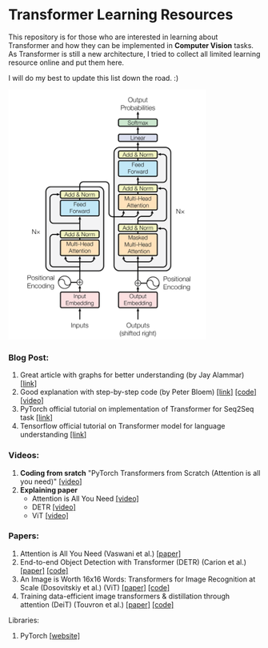 # Transformer Learning Resources 
<!-- ### Understanding the Architecture -->
This repository is for those who are interested in learning about Transformer and how they can be implemented in **Computer Vision** tasks.
As Transformer is still a new architecture, I tried to collect all limited learning resource online and put them here.

I will do my best to update this list down the road. :)

<img src="transformer.png" alt="Transformer" height="500" class="center">

### Blog Post:
 1. Great article with graphs for better  understanding (by Jay Alammar) [[link]](http://jalammar.github.io/illustrated-transformer/)
 2. Good explanation with step-by-step code (by Peter Bloem) [[link]](http://peterbloem.nl/blog/transformers) [[code]](https://github.com/pbloem/former/tree/master/former) [[video]](https://www.youtube.com/watch?v=KmAISyVvE1Y)
 3. PyTorch official tutorial on implementation of Transformer for Seq2Seq task [[link]](https://pytorch.org/tutorials/beginner/transformer_tutorial.html)
 4. Tensorflow official tutorial on Transformer model for language understanding [[link]](https://www.tensorflow.org/tutorials/text/transformer)


### Videos:
1. **Coding from sratch** "PyTorch Transformers from Scratch (Attention is all you need)" [[video]](https://www.youtube.com/watch?v=U0s0f995w14&list=PLJ6JqVWs-N-5kPcEuvY1ZJrmOYAOzuOAw&index=5)
2. **Explaining paper**
     - Attention is All You Need [[video]](https://www.youtube.com/watch?v=iDulhoQ2pro&t=1396s)
     - DETR [[video]](https://www.youtube.com/watch?v=T35ba_VXkMY&t=464s)
     - ViT [[video]](https://www.youtube.com/watch?v=TrdevFK_am4&list=PLJ6JqVWs-N-5kPcEuvY1ZJrmOYAOzuOAw&index=1&t=891s)


### Papers:
 1. Attention is All You Need (Vaswani et al.) [[paper]](https://papers.nips.cc/paper/2017/file/3f5ee243547dee91fbd053c1c4a845aa-Paper.pdf)
 2. End-to-end Object Detection with Transformer (DETR) (Carion et al.) [[paper]](https://ai.facebook.com/research/publications/end-to-end-object-detection-with-transformers) [[code]](https://github.com/facebookresearch/detr)
 3. An Image is Worth 16x16 Words: Transformers for Image Recognition at Scale (Dosovitskiy et al.) (ViT) [[paper]](https://papers.nips.cc/paper/2017/file/3f5ee243547dee91fbd053c1c4a845aa-Paper.pdf) [[code]](https://github.com/google-research/vision_transformer)
 4. Training data-efficient image transformers & distillation through attention (DeiT) (Touvron et al.) [[paper]](https://arxiv.org/abs/2012.12877) [[code]](https://github.com/facebookresearch/deit)

Libraries:
 1. PyTorch [[website]](https://pytorch.org/docs/master/generated/torch.nn.Transformer.html#torch.nn.Transformer)

